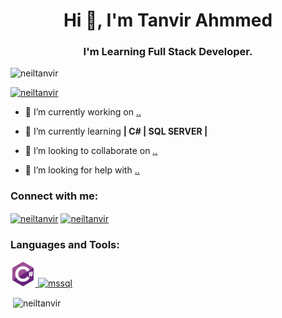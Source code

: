 <h1 align="center">Hi 👋, I'm Tanvir Ahmmed</h1>
<h3 align="center">I'm Learning Full Stack Developer.</h3>

<p align="left"> <img src="https://komarev.com/ghpvc/?username=neiltanvir&label=Profile%20views&color=0e75b6&style=flat" alt="neiltanvir" /> </p>

<p align="left"> <a href="https://github.com/ryo-ma/github-profile-trophy"><img src="https://github-profile-trophy.vercel.app/?username=neiltanvir" alt="neiltanvir" /></a> </p>

- 🔭 I’m currently working on [..](...)

- 🌱 I’m currently learning **| C# | SQL SERVER |**

- 👯 I’m looking to collaborate on [..](...)

- 🤝 I’m looking for help with [..](...)

<h3 align="left">Connect with me:</h3>
<p align="left">
<a href="https://linkedin.com/in/neiltanvir" target="blank"><img align="center" src="https://raw.githubusercontent.com/rahuldkjain/github-profile-readme-generator/master/src/images/icons/Social/linked-in-alt.svg" alt="neiltanvir" height="30" width="40" /></a>
<a href="https://fb.com/neiltanvir" target="blank"><img align="center" src="https://raw.githubusercontent.com/rahuldkjain/github-profile-readme-generator/master/src/images/icons/Social/facebook.svg" alt="neiltanvir" height="30" width="40" /></a>
</p>

<h3 align="left">Languages and Tools:</h3>
<p align="left"> <a href="https://www.w3schools.com/cs/" target="_blank" rel="noreferrer"> <img src="https://raw.githubusercontent.com/devicons/devicon/master/icons/csharp/csharp-original.svg" alt="csharp" width="40" height="40"/> </a> <a href="https://www.microsoft.com/en-us/sql-server" target="_blank" rel="noreferrer"> <img src="https://www.svgrepo.com/show/303229/microsoft-sql-server-logo.svg" alt="mssql" width="40" height="40"/> </a> </p>

<p>&nbsp;<img align="center" src="https://github-readme-stats.vercel.app/api?username=neiltanvir&show_icons=true&locale=en" alt="neiltanvir" /></p>


